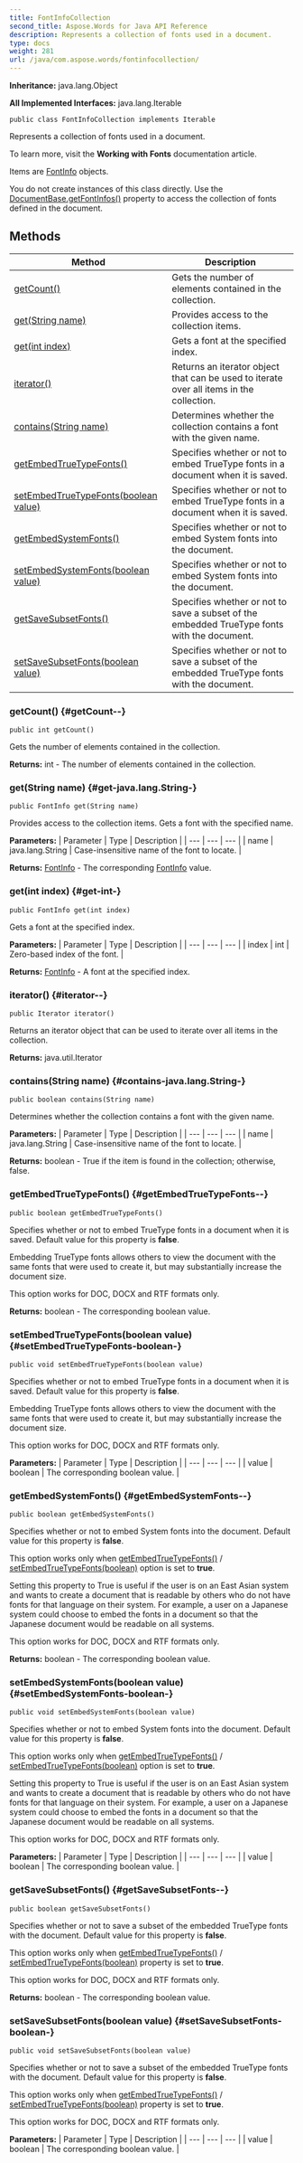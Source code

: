 ```yaml
---
title: FontInfoCollection
second_title: Aspose.Words for Java API Reference
description: Represents a collection of fonts used in a document.
type: docs
weight: 281
url: /java/com.aspose.words/fontinfocollection/
---
```


**Inheritance:**
java.lang.Object

**All Implemented Interfaces:**
java.lang.Iterable
```
public class FontInfoCollection implements Iterable
```

Represents a collection of fonts used in a document.

To learn more, visit the **Working with Fonts** documentation article.

Items are [FontInfo](../../com.aspose.words/fontinfo) objects.

You do not create instances of this class directly. Use the [DocumentBase.getFontInfos()](../../com.aspose.words/documentbase\#getFontInfos--) property to access the collection of fonts defined in the document.
## Methods

| Method | Description |
| --- | --- |
| [getCount()](#getCount--) | Gets the number of elements contained in the collection. |
| [get(String name)](#get-java.lang.String-) | Provides access to the collection items. |
| [get(int index)](#get-int-) | Gets a font at the specified index. |
| [iterator()](#iterator--) | Returns an iterator object that can be used to iterate over all items in the collection. |
| [contains(String name)](#contains-java.lang.String-) | Determines whether the collection contains a font with the given name. |
| [getEmbedTrueTypeFonts()](#getEmbedTrueTypeFonts--) | Specifies whether or not to embed TrueType fonts in a document when it is saved. |
| [setEmbedTrueTypeFonts(boolean value)](#setEmbedTrueTypeFonts-boolean-) | Specifies whether or not to embed TrueType fonts in a document when it is saved. |
| [getEmbedSystemFonts()](#getEmbedSystemFonts--) | Specifies whether or not to embed System fonts into the document. |
| [setEmbedSystemFonts(boolean value)](#setEmbedSystemFonts-boolean-) | Specifies whether or not to embed System fonts into the document. |
| [getSaveSubsetFonts()](#getSaveSubsetFonts--) | Specifies whether or not to save a subset of the embedded TrueType fonts with the document. |
| [setSaveSubsetFonts(boolean value)](#setSaveSubsetFonts-boolean-) | Specifies whether or not to save a subset of the embedded TrueType fonts with the document. |
### getCount() {#getCount--}
```
public int getCount()
```


Gets the number of elements contained in the collection.

**Returns:**
int - The number of elements contained in the collection.
### get(String name) {#get-java.lang.String-}
```
public FontInfo get(String name)
```


Provides access to the collection items.  Gets a font with the specified name.

**Parameters:**
| Parameter | Type | Description |
| --- | --- | --- |
| name | java.lang.String | Case-insensitive name of the font to locate. |

**Returns:**
[FontInfo](../../com.aspose.words/fontinfo) - The corresponding [FontInfo](../../com.aspose.words/fontinfo) value.
### get(int index) {#get-int-}
```
public FontInfo get(int index)
```


Gets a font at the specified index.

**Parameters:**
| Parameter | Type | Description |
| --- | --- | --- |
| index | int | Zero-based index of the font. |

**Returns:**
[FontInfo](../../com.aspose.words/fontinfo) - A font at the specified index.
### iterator() {#iterator--}
```
public Iterator iterator()
```


Returns an iterator object that can be used to iterate over all items in the collection.

**Returns:**
java.util.Iterator
### contains(String name) {#contains-java.lang.String-}
```
public boolean contains(String name)
```


Determines whether the collection contains a font with the given name.

**Parameters:**
| Parameter | Type | Description |
| --- | --- | --- |
| name | java.lang.String | Case-insensitive name of the font to locate. |

**Returns:**
boolean - True if the item is found in the collection; otherwise, false.
### getEmbedTrueTypeFonts() {#getEmbedTrueTypeFonts--}
```
public boolean getEmbedTrueTypeFonts()
```


Specifies whether or not to embed TrueType fonts in a document when it is saved. Default value for this property is **false**.

Embedding TrueType fonts allows others to view the document with the same fonts that were used to create it, but may substantially increase the document size.

This option works for DOC, DOCX and RTF formats only.

**Returns:**
boolean - The corresponding  boolean  value.
### setEmbedTrueTypeFonts(boolean value) {#setEmbedTrueTypeFonts-boolean-}
```
public void setEmbedTrueTypeFonts(boolean value)
```


Specifies whether or not to embed TrueType fonts in a document when it is saved. Default value for this property is **false**.

Embedding TrueType fonts allows others to view the document with the same fonts that were used to create it, but may substantially increase the document size.

This option works for DOC, DOCX and RTF formats only.

**Parameters:**
| Parameter | Type | Description |
| --- | --- | --- |
| value | boolean | The corresponding  boolean  value. |

### getEmbedSystemFonts() {#getEmbedSystemFonts--}
```
public boolean getEmbedSystemFonts()
```


Specifies whether or not to embed System fonts into the document. Default value for this property is **false**.

This option works only when [getEmbedTrueTypeFonts()](../../com.aspose.words/fontinfocollection\#getEmbedTrueTypeFonts--) / [setEmbedTrueTypeFonts(boolean)](../../com.aspose.words/fontinfocollection\#setEmbedTrueTypeFonts-boolean-) option is set to **true**.

Setting this property to  True  is useful if the user is on an East Asian system and wants to create a document that is readable by others who do not have fonts for that language on their system. For example, a user on a Japanese system could choose to embed the fonts in a document so that the Japanese document would be readable on all systems.

This option works for DOC, DOCX and RTF formats only.

**Returns:**
boolean - The corresponding  boolean  value.
### setEmbedSystemFonts(boolean value) {#setEmbedSystemFonts-boolean-}
```
public void setEmbedSystemFonts(boolean value)
```


Specifies whether or not to embed System fonts into the document. Default value for this property is **false**.

This option works only when [getEmbedTrueTypeFonts()](../../com.aspose.words/fontinfocollection\#getEmbedTrueTypeFonts--) / [setEmbedTrueTypeFonts(boolean)](../../com.aspose.words/fontinfocollection\#setEmbedTrueTypeFonts-boolean-) option is set to **true**.

Setting this property to  True  is useful if the user is on an East Asian system and wants to create a document that is readable by others who do not have fonts for that language on their system. For example, a user on a Japanese system could choose to embed the fonts in a document so that the Japanese document would be readable on all systems.

This option works for DOC, DOCX and RTF formats only.

**Parameters:**
| Parameter | Type | Description |
| --- | --- | --- |
| value | boolean | The corresponding  boolean  value. |

### getSaveSubsetFonts() {#getSaveSubsetFonts--}
```
public boolean getSaveSubsetFonts()
```


Specifies whether or not to save a subset of the embedded TrueType fonts with the document. Default value for this property is **false**.

This option works only when [getEmbedTrueTypeFonts()](../../com.aspose.words/fontinfocollection\#getEmbedTrueTypeFonts--) / [setEmbedTrueTypeFonts(boolean)](../../com.aspose.words/fontinfocollection\#setEmbedTrueTypeFonts-boolean-) property is set to **true**.

This option works for DOC, DOCX and RTF formats only.

**Returns:**
boolean - The corresponding  boolean  value.
### setSaveSubsetFonts(boolean value) {#setSaveSubsetFonts-boolean-}
```
public void setSaveSubsetFonts(boolean value)
```


Specifies whether or not to save a subset of the embedded TrueType fonts with the document. Default value for this property is **false**.

This option works only when [getEmbedTrueTypeFonts()](../../com.aspose.words/fontinfocollection\#getEmbedTrueTypeFonts--) / [setEmbedTrueTypeFonts(boolean)](../../com.aspose.words/fontinfocollection\#setEmbedTrueTypeFonts-boolean-) property is set to **true**.

This option works for DOC, DOCX and RTF formats only.

**Parameters:**
| Parameter | Type | Description |
| --- | --- | --- |
| value | boolean | The corresponding  boolean  value. |


